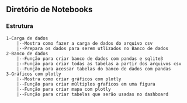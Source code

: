 ## Diretório de Notebooks

### Estrutura
	1-Carga de dados
		|--Mostra como fazer a carga de dados do arquivo csv
		|--Prepara os dados para serem utlizados no Banco de dados
	2-Banco de dados
		|--Função para criar banco de dados com pandas e sqlite3
		|--Função para criar todas as tabelas a partir dos arquivos csv
		|--Função para acessar tabelas do banco de dados com pandas
	3-Gráficos com plotly
		|--Mostra como criar gráficos com plotly
		|--Função para criar múltiplos gŕaficos em uma figura
		|--Função para criar mapa com plotly
		|--Função para criar tabelas que serão usadas no dashboard     


